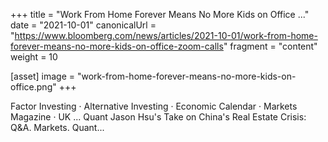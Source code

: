 +++
title = "Work From Home Forever Means No More Kids on Office ..."
date = "2021-10-01"
canonicalUrl = "https://www.bloomberg.com/news/articles/2021-10-01/work-from-home-forever-means-no-more-kids-on-office-zoom-calls"
fragment = "content"
weight = 10

[asset]
    image = "work-from-home-forever-means-no-more-kids-on-office.png"
+++

Factor Investing · Alternative Investing · Economic Calendar · Markets 
Magazine · UK ... Quant Jason Hsu's Take on China's Real Estate Crisis: 
Q&A. Markets. Quant...
